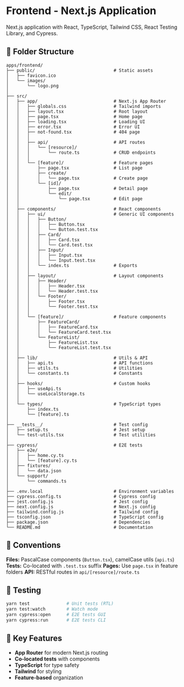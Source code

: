 # Frontend - Next.js Application

Next.js application with React, TypeScript, Tailwind CSS, React Testing Library, and Cypress.

## 📁 Folder Structure

```
apps/frontend/
├── public/                              # Static assets
│   ├── favicon.ico
│   └── images/
│       └── logo.png
│
├── src/
│   ├── app/                             # Next.js App Router
│   │   ├── globals.css                  # Tailwind imports
│   │   ├── layout.tsx                   # Root layout
│   │   ├── page.tsx                     # Home page
│   │   ├── loading.tsx                  # Loading UI
│   │   ├── error.tsx                    # Error UI
│   │   ├── not-found.tsx                # 404 page
│   │   │
│   │   ├── api/                         # API routes
│   │   │   └── [resource]/
│   │   │       └── route.ts             # CRUD endpoints
│   │   │
│   │   └── [feature]/                   # Feature pages
│   │       ├── page.tsx                 # List page
│   │       ├── create/
│   │       │   └── page.tsx             # Create page
│   │       └── [id]/
│   │           ├── page.tsx             # Detail page
│   │           └── edit/
│   │               └── page.tsx         # Edit page
│   │
│   ├── components/                      # React components
│   │   ├── ui/                          # Generic UI components
│   │   │   ├── Button/
│   │   │   │   ├── Button.tsx
│   │   │   │   └── Button.test.tsx
│   │   │   ├── Card/
│   │   │   │   ├── Card.tsx
│   │   │   │   └── Card.test.tsx
│   │   │   ├── Input/
│   │   │   │   ├── Input.tsx
│   │   │   │   └── Input.test.tsx
│   │   │   └── index.ts                 # Exports
│   │   │
│   │   ├── layout/                      # Layout components
│   │   │   ├── Header/
│   │   │   │   ├── Header.tsx
│   │   │   │   └── Header.test.tsx
│   │   │   └── Footer/
│   │   │       ├── Footer.tsx
│   │   │       └── Footer.test.tsx
│   │   │
│   │   └── [feature]/                   # Feature components
│   │       ├── FeatureCard/
│   │       │   ├── FeatureCard.tsx
│   │       │   └── FeatureCard.test.tsx
│   │       └── FeatureList/
│   │           ├── FeatureList.tsx
│   │           └── FeatureList.test.tsx
│   │
│   ├── lib/                             # Utils & API
│   │   ├── api.ts                       # API functions
│   │   ├── utils.ts                     # Utilities
│   │   └── constants.ts                 # Constants
│   │
│   ├── hooks/                           # Custom hooks
│   │   ├── useApi.ts
│   │   └── useLocalStorage.ts
│   │
│   └── types/                           # TypeScript types
│       ├── index.ts
│       └── [feature].ts
│
├── __tests__/                           # Test config
│   ├── setup.ts                         # Jest setup
│   └── test-utils.tsx                   # Test utilities
│
├── cypress/                             # E2E tests
│   ├── e2e/
│   │   ├── home.cy.ts
│   │   └── [feature].cy.ts
│   ├── fixtures/
│   │   └── data.json
│   └── support/
│       └── commands.ts
│
├── .env.local                           # Environment variables
├── cypress.config.ts                    # Cypress config
├── jest.config.js                       # Jest config
├── next.config.js                       # Next.js config
├── tailwind.config.js                   # Tailwind config
├── tsconfig.json                        # TypeScript config
├── package.json                         # Dependencies
└── README.md                            # Documentation
```

## 🎯 Conventions

**Files:** PascalCase components (`Button.tsx`), camelCase utils (`api.ts`)
**Tests:** Co-located with `.test.tsx` suffix
**Pages:** Use `page.tsx` in feature folders
**API:** RESTful routes in `api/[resource]/route.ts`

## 🧪 Testing

```bash
yarn test              # Unit tests (RTL)
yarn test:watch        # Watch mode
yarn cypress:open      # E2E tests GUI
yarn cypress:run       # E2E tests CLI
```

## 🚀 Key Features

- **App Router** for modern Next.js routing
- **Co-located tests** with components  
- **TypeScript** for type safety
- **Tailwind** for styling
- **Feature-based** organization